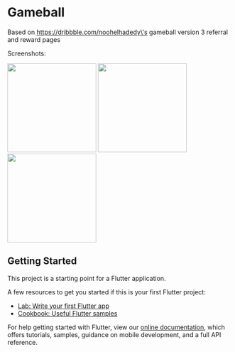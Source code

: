 # Gameball
Based on https://dribbble.com/noohelhadedy\'s gameball version 3 referral and reward pages

Screenshots:

<img src="https://user-images.githubusercontent.com/45358715/164335151-edce4366-184a-4025-9cf4-cb4f4d562a0e.png" width="200"/>         <img src="https://user-images.githubusercontent.com/45358715/164335244-90abbdb9-0acd-4ccd-b5dc-4bf0431b0dac.png" width="200"/> <img src="https://user-images.githubusercontent.com/45358715/164335280-d87f8788-5129-49ae-a02d-3bca6d8ccc35.png" width="200"/>


## Getting Started

This project is a starting point for a Flutter application.

A few resources to get you started if this is your first Flutter project:

- [Lab: Write your first Flutter app](https://flutter.dev/docs/get-started/codelab)
- [Cookbook: Useful Flutter samples](https://flutter.dev/docs/cookbook)

For help getting started with Flutter, view our
[online documentation](https://flutter.dev/docs), which offers tutorials,
samples, guidance on mobile development, and a full API reference.
